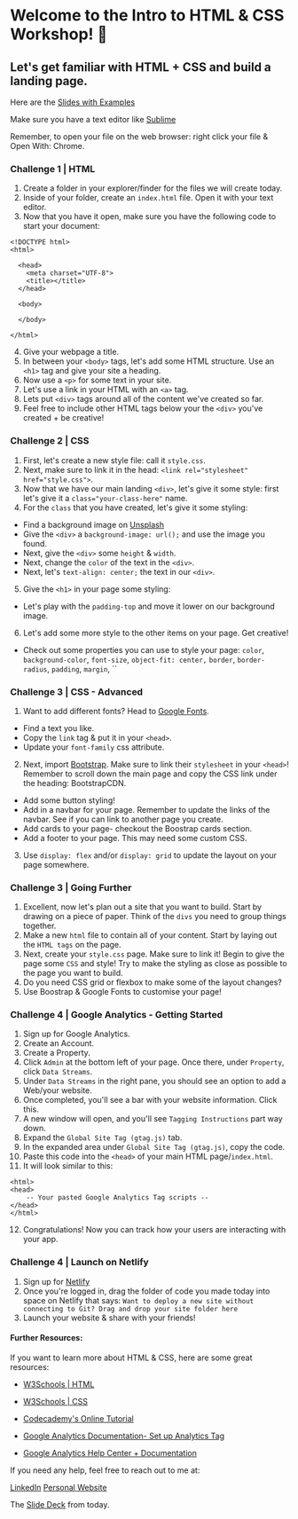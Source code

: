 # Welcome to the Intro to HTML & CSS Workshop! 💅



## Let's get familiar with HTML + CSS and build a landing page. 

Here are the [Slides with Examples](https://bit.ly/2sRFc6r)

Make sure you have a text editor like [Sublime](https://www.sublimetext.com/3)

Remember, to open your file on the web browser: right click your file & Open With: Chrome. 



### Challenge 1 | HTML
1. Create a folder in your explorer/finder for the files we will create today. 
2. Inside of your folder, create an `index.html` file. Open it with your text editor. 
3. Now that you have it open, make sure you have the following code to start your document: 
```
<!DOCTYPE html>
<html>

  <head>
    <meta charset="UTF-8">
    <title></title>
  </head>

  <body>
  
  </body>
  
</html>
```
4. Give your webpage a title. 
5. In between your `<body>` tags, let's add some HTML structure. Use an `<h1>` tag and give your site a heading.
6. Now use a `<p>` for some text in your site. 
7. Let's use a link in your HTML with an `<a>` tag.
8. Lets put `<div>` tags around all of the content we've created so far.
9. Feel free to include other HTML tags below your the `<div>` you've created + be creative!



### Challenge 2 | CSS
1. First, let's create a new style file: call it `style.css`. 
2. Next, make sure to link it in the head: `<link rel="stylesheet" href="style.css">`. 
3. Now that we have our main landing `<div>`, let's give it some style: first let's give it a `class="your-class-here"` name. 
4. For the `class` that you have created, let's give it some styling: 
- Find a background image on [Unsplash](www.unsplash.com)
- Give the `<div>` a `background-image: url();` and use the image you found. 
- Next, give the `<div>` some `height` & `width`. 
- Next, change the `color` of the text in the `<div>`. 
- Next, let's `text-align: center;` the text in our `<div>`. 
5. Give the `<h1>` in your page some styling: 
- Let's play with the `padding-top` and move it lower on our background image. 
6. Let's add some more style to the other items on your page. Get creative! 
- Check out some properties you can use to style your page: `color`, `background-color`, `font-size`, `object-fit: center,` `border`, `border-radius`, `padding`, `margin`, ``



### Challenge 3 | CSS - Advanced
1. Want to add different fonts? Head to [Google Fonts](https://fonts.google.com/). 
- Find a text you like. 
- Copy the `link` tag & put it in your `<head>`. 
- Update your `font-family` css attribute. 
2. Next, import [Bootstrap](https://getbootstrap.com/). Make sure to link their `stylesheet` in your `<head>`! Remember to scroll down the main page and copy the CSS link under the heading: BootstrapCDN. 
- Add some button styling!
- Add in a navbar for your page. Remember to update the links of the navbar. See if you can link to another page you create.
- Add cards to your page- checkout the Boostrap cards section.
- Add a footer to your page. This may need some custom CSS. 
3. Use `display: flex` and/or `display: grid` to update the layout on your page somewhere.



### Challenge 3 | Going Further
1. Excellent, now let's plan out a site that you want to build. Start by drawing on a piece of paper. Think of the `divs` you need to group things together. 
2. Make a new `html` file to contain all of your content. Start by laying out the `HTML tags` on the page. 
3. Next, create your `style.css` page. Make sure to link it! Begin to give the page some `CSS` and style! Try to make the styling as close as possible to the page you want to build. 
4. Do you need CSS grid or flexbox to make some of the layout changes? 
5. Use Boostrap & Google Fonts to customise your page! 



### Challenge 4 | Google Analytics - Getting Started 
1. Sign up for Google Analytics. 
2. Create an Account. 
3. Create a Property. 
4. Click `Admin` at the bottom left of your page. Once there, under `Property`, click `Data Streams`.
5. Under `Data Streams` in the right pane, you should see an option to add a Web/your website.
6. Once completed, you'll see a bar with your website information. Click this. 
7. A new window will open, and you'll see `Tagging Instructions` part way down. 
8. Expand the `Global Site Tag (gtag.js)` tab. 
9. In the expanded area under `Global Site Tag (gtag.js)`, copy the code. 
10. Paste this code into the `<head>` of your main HTML page/`index.html`. 
11. It will look similar to this: 
```
<html>
<head>
	-- Your pasted Google Analytics Tag scripts --
</head>
</html>
```
12. Congratulations! Now you can track how your users are interacting with your app. 



### Challenge 4 | Launch on Netlify 
1. Sign up for [Netlify](www.netlify.com)
2. Once you're logged in, drag the folder of code you made today into space on Netlify that says: `Want to deploy a new site without connecting to Git? Drag and drop your site folder here`
3. Launch your website & share with your friends! 



#### Further Resources: 

If you want to learn more about HTML & CSS, here are some great resources: 
- [W3Schools | HTML](https://www.w3schools.com/tags/tag_img.asp)
- [W3Schools | CSS](https://www.w3schools.com/css/)
- [Codecademy's Online Tutorial](https://www.codecademy.com/catalog/language/html-css)

- [Google Analytics Documentation- Set up Analytics Tag](https://support.google.com/analytics/answer/1008080)
- [Google Analytics Help Center + Documentation](https://support.google.com/analytics/?hl=en#topic=3544906)

If you need any help, feel free to reach out to me at:

[LinkedIn](https://www.linkedin.com/in/sheilaleveille/)
[Personal Website](www.sheilaleveille.com)

The [Slide Deck](https://bit.ly/2sRFc6r) from today. 
